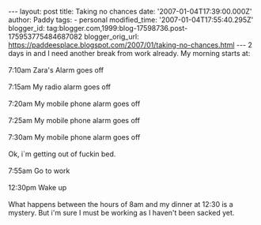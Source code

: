 \-\-- layout: post title: Taking no chances date:
\'2007-01-04T17:39:00.000Z\' author: Paddy tags: - personal
modified\_time: \'2007-01-04T17:55:40.295Z\' blogger\_id:
tag:blogger.com,1999:blog-17598736.post-175953775484687082
blogger\_orig\_url:
https://paddeesplace.blogspot.com/2007/01/taking-no-chances.html \-\-- 2
days in and I need another break from work already. My morning starts
at:\
\
7:10am Zara\'s Alarm goes off\
\
7:15am My radio alarm goes off\
\
7:20am My mobile phone alarm goes off\
\
7:25am My mobile phone alarm goes off\
\
7:30am My mobile phone alarm goes off\
\
Ok, i\`m getting out of fuckin bed.\
\
7:55am Go to work\
\
12:30pm Wake up\
\
What happens between the hours of 8am and my dinner at 12:30 is a
mystery. But i\'m sure I must be working as I haven\'t been sacked yet.
